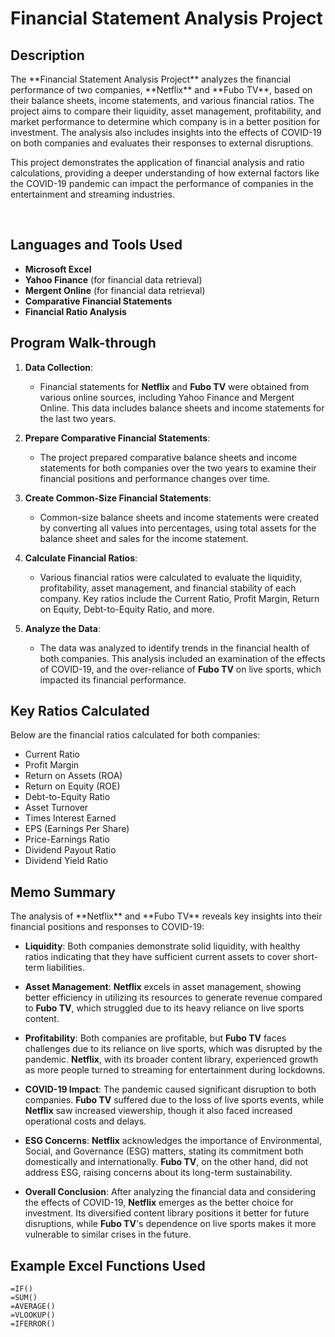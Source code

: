 <h1>Financial Statement Analysis Project</h1>

<h2>Description</h2>
The **Financial Statement Analysis Project** analyzes the financial performance of two companies, **Netflix** and **Fubo TV**, based on their balance sheets, income statements, and various financial ratios. The project aims to compare their liquidity, asset management, profitability, and market performance to determine which company is in a better position for investment. The analysis also includes insights into the effects of COVID-19 on both companies and evaluates their responses to external disruptions.

This project demonstrates the application of financial analysis and ratio calculations, providing a deeper understanding of how external factors like the COVID-19 pandemic can impact the performance of companies in the entertainment and streaming industries.

<br />

<h2>Languages and Tools Used</h2>

- <b>Microsoft Excel</b>
- <b>Yahoo Finance</b> (for financial data retrieval)
- <b>Mergent Online</b> (for financial data retrieval)
- <b>Comparative Financial Statements</b>
- <b>Financial Ratio Analysis</b>

<h2>Program Walk-through</h2>

1. **Data Collection**:
   - Financial statements for **Netflix** and **Fubo TV** were obtained from various online sources, including Yahoo Finance and Mergent Online. This data includes balance sheets and income statements for the last two years.

2. **Prepare Comparative Financial Statements**:
   - The project prepared comparative balance sheets and income statements for both companies over the two years to examine their financial positions and performance changes over time.

3. **Create Common-Size Financial Statements**:
   - Common-size balance sheets and income statements were created by converting all values into percentages, using total assets for the balance sheet and sales for the income statement.

4. **Calculate Financial Ratios**:
   - Various financial ratios were calculated to evaluate the liquidity, profitability, asset management, and financial stability of each company. Key ratios include the Current Ratio, Profit Margin, Return on Equity, Debt-to-Equity Ratio, and more.

5. **Analyze the Data**:
   - The data was analyzed to identify trends in the financial health of both companies. This analysis included an examination of the effects of COVID-19, and the over-reliance of **Fubo TV** on live sports, which impacted its financial performance.

<h2>Key Ratios Calculated</h2>
Below are the financial ratios calculated for both companies:
<ul>
    <li>Current Ratio</li>
    <li>Profit Margin</li>
    <li>Return on Assets (ROA)</li>
    <li>Return on Equity (ROE)</li>
    <li>Debt-to-Equity Ratio</li>
    <li>Asset Turnover</li>
    <li>Times Interest Earned</li>
    <li>EPS (Earnings Per Share)</li>
    <li>Price-Earnings Ratio</li>
    <li>Dividend Payout Ratio</li>
    <li>Dividend Yield Ratio</li>
</ul>

<h2>Memo Summary</h2>
The analysis of **Netflix** and **Fubo TV** reveals key insights into their financial positions and responses to COVID-19:

- **Liquidity**:
  Both companies demonstrate solid liquidity, with healthy ratios indicating that they have sufficient current assets to cover short-term liabilities.

- **Asset Management**:
  **Netflix** excels in asset management, showing better efficiency in utilizing its resources to generate revenue compared to **Fubo TV**, which struggled due to its heavy reliance on live sports content.

- **Profitability**:
  Both companies are profitable, but **Fubo TV** faces challenges due to its reliance on live sports, which was disrupted by the pandemic. **Netflix**, with its broader content library, experienced growth as more people turned to streaming for entertainment during lockdowns.

- **COVID-19 Impact**:
  The pandemic caused significant disruption to both companies. **Fubo TV** suffered due to the loss of live sports events, while **Netflix** saw increased viewership, though it also faced increased operational costs and delays.

- **ESG Concerns**:
  **Netflix** acknowledges the importance of Environmental, Social, and Governance (ESG) matters, stating its commitment both domestically and internationally. **Fubo TV**, on the other hand, did not address ESG, raising concerns about its long-term sustainability.

- **Overall Conclusion**:
  After analyzing the financial data and considering the effects of COVID-19, **Netflix** emerges as the better choice for investment. Its diversified content library positions it better for future disruptions, while **Fubo TV**'s dependence on live sports makes it more vulnerable to similar crises in the future.

<h2>Example Excel Functions Used</h2>

```excel
=IF()
=SUM()
=AVERAGE()
=VLOOKUP()
=IFERROR()
